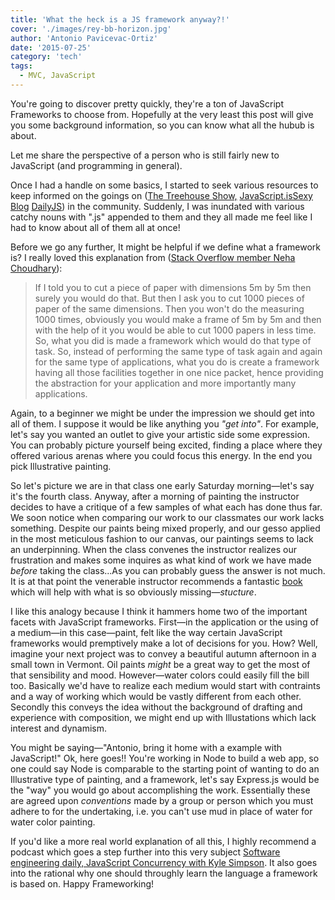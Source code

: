 ```yaml
---
title: 'What the heck is a JS framework anyway?!'
cover: './images/rey-bb-horizon.jpg'
author: 'Antonio Pavicevac-Ortiz'
date: '2015-07-25'
category: 'tech'
tags:
  - MVC, JavaScript
---
```


You're going to discover pretty quickly, they're a ton of JavaScript Frameworks to choose from. Hopefully at the very least this post will give you some background information, so you can know what all the hubub is about.

<!--more-->

Let me share the perspective of a person who is still fairly new to JavaScript (and programming in general).

Once I had a handle on some basics, I started to seek various resources to keep informed on the goings on ([The Treehouse Show,](http://teamtreehouse.com/library/the-treehouse-show) [JavaScript.isSexy Blog](http://javascriptissexy.com/) [DailyJS](http://dailyjs.com/)) in the community. Suddenly, I was inundated with various catchy nouns with ".js" appended to them and they all made me feel like I had to know about all of them all at once!

Before we go any further, It might be helpful if we define what a framework is? I really loved this explanation from ([Stack Overflow member Neha Choudhary](https://stackoverflow.com/questions/2964140/what-is-a-framework-what-does-it-do-why-do-we-need-a-framework/12733126#12733126)):

> If I told you to cut a piece of paper with dimensions 5m by 5m then surely you would do that. But then I ask you to cut 1000 pieces of paper of the same dimensions. Then you won't do the measuring 1000 times, obviously you would make a frame of 5m by 5m and then with the help of it you would be able to cut 1000 papers in less time. So, what you did is made a framework which would do that type of task. So, instead of performing the same type of task again and again for the same type of applications, what you do is create a framework having all those facilities together in one nice packet, hence providing the abstraction for your application and more importantly many applications.

Again, to a beginner we might be under the impression we should get into all of them. I suppose it would be like anything you _"get into"_. For example, let's say you wanted an outlet to give your artistic side some expression. You can probably picture yourself being excited, finding a place where they offered various arenas where you could focus this energy. In the end you pick Illustrative painting.

So let's picture we are in that class one early Saturday morning—let's say it's the fourth class. Anyway, after a morning of painting the instructor decides to have a critique of a few samples of what each has done thus far. We soon notice when comparing our work to our classmates our work lacks something. Despite our paints being mixed properly, and our gesso applied in the most meticulous fashion to our canvas, our paintings seems to lack an underpinning. When the class convenes the instructor realizes our frustration and makes some inquires as what kind of work we have made _before_ taking the class...As you can probably guess the answer is not much. It is at that point the venerable instructor recommends a fantastic [book](http://www.powells.com/book/bridgmans-complete-guide-to-drawing-from-life-9781402766787/7-1) which will help with what is so obviously missing—_stucture_.

I like this analogy because I think it hammers home two of the important facets with JavaScript frameworks. First—in the application or the using of a medium—in this case—paint, felt like the way certain JavaScript frameworks would premptively make a lot of decisions for you. How? Well, imagine your next project was to convey a beautiful autumn afternoon in a small town in Vermont. Oil paints _might_ be a great way to get the most of that sensibility and mood. However—water colors could easily fill the bill too. Basically we'd have to realize each medium would start with contraints and a way of working which would be vastly different from each other. Secondly this conveys the idea without the background of drafting and experience with composition, we might end up with Illustations which lack interest and dynamism.

You might be saying—"Antonio, bring it home with a example with JavaScript!" Ok, here goes!! You're working in Node to build a web app, so one could say Node is comparable to the starting point of wanting to do an Illustrative type of painting, and a framework, let's say Express.js would be the "way" you would go about accomplishing the work. Essentially these are agreed upon _conventions_ made by a group or person which you must adhere to for the undertaking, i.e. you can't use mud in place of water for water color painting.

If you'd like a more real world explanation of all this, I highly recommend a podcast which goes a step further into this very subject [Software engineering daily, JavaScript Concurrency with Kyle Simpson](http://softwareengineeringdaily.com/2016/06/12/2610/). It also goes into the rational why one should throughly learn the language a framework is based on. Happy Frameworking!

